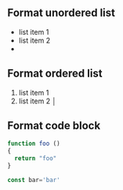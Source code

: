 ## Format unordered list

*  list item 1
*  list item 2
*  

## Format ordered list

1) list item 1
2) list item 2
│

## Format code block

```javascript
function foo ()
{
  return "foo"
}

const bar='bar'
```
